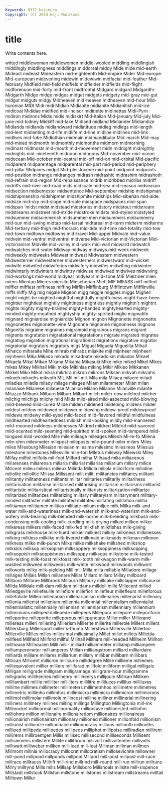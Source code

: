 ```yaml
---
Keywords: 9377 kojimura
Copyright: (C) 2024 Koji Murakami
---
```


# title

Write contents here.



witted middlewoman middlewomen middle-wooled middling middlingish middlingly middlingness
middlings middorsal middy Mide mide mid-earth Mideast mideast Mideastern mid-eighteenth
Mid-empire Mider Mid-europe Mid-european midevening midewin midewiwin midfacial mid-feather Mid-february
Midfield mid-field midfield midfielder midfields mid-flight midforenoon mid-forty mid-front midfrontal
Midgard midgard Midgardhr Midgarth Midge midge midges midget midgets midgety
mid-gray mid-gut midgut midguts midgy Midheaven mid-heaven midheaven mid-hour Mid-huronian
MIDI Midi midi Midian Midianite midianite Midianitish mid-ice midicoat Mididae
midified mid-incisor midinette midinettes Midi-Pyrn midiron midirons Midis midis midiskirt
Mid-italian Mid-january Mid-july Mid-june mid-kidney Midkiff mid-lake Midland midland Midlander
Midlandize Midlands midlands midlandward midlatitude midleg midlegs mid-length mid-lent midlenting
mid-life midlife mid-line midline midlines mid-link midlives mid-lobe Midlothian midmain
midmandibular Mid-march Mid-may mid-mixed midmonth midmonthly midmonths midmorn midmorning midmost
midmosts mid-mouth mid-movement midn midnight midnightly midnights mid-nineteenth midnoon midnoons
Mid-november mid-ocean midocean Mid-october mid-oestral mid-off mid-on mid-orbital Mid-pacific midparent
midparentage midparental mid-part mid-period mid-periphery mid-pillar Midpines midpit Mid-pleistocene mid-point
midpoint midpoints mid-position midrange midranges midrash midrashic midrashim midrashoth mid-refrain
mid-region Mid-renaissance midrib midribbed midribs midriff midriffs mid-river mid-road mids
midscale mid-sea mid-season midseason midsection midsemester midsentence Mid-september midship midshipman
midshipmanship midshipmen midshipmite midships Mid-siberian mid-side midsize mid-sky mid-slope mid-sole
midspace midspaces mid-span midspan 'midst midst midstead midstories midstory midstout
midstream midstreams midstreet mid-stride midstroke midsts mid-styled midstyled midsummer midsummerish
midsummer-men midsummers midsummery mid-sun mid-swing midtap mid-tarsal midtarsal mid-term midterm
midterms Mid-tertiary mid-thigh mid-thoracic mid-tide mid-time mid-totality mid-tow mid-town midtown
midtowns mid-travel Mid-upper Midvale mid-value midvein mid-ventral midventral midverse Mid-victorian
mid-Victorian Mid-victorianism Midville mid-volley mid-walk mid-wall midward midwatch midwatches mid-water
Midway midway midways mid-week midweek midweekly midweeks Midwest midwest Midwestern
midwestern Midwesterner midwesterner midwesterners midwestward mid-wicket midwife midwifed midwiferies midwifery
midwifes midwifing midwinter midwinterly midwinters midwintry midwise midwived midwives midwiving
mid-workings mid-world midyear midyears mid-zone MIE Mielziner mien miens Mientao
Mieres miersite Miescherian Miett MIF MIFASS miff miffed miffier miffiest
miffiness miffing Mifflin Mifflinburg Mifflintown Mifflinville miffs miffy Mig mig
migale Migeon migg miggle miggles miggs Mighell might might-be mighted
mightful mightfully mightfulness might-have-been mightier mightiest mightily mightiness mightless mightly
mightn't mightnt mights mighty mighty-brained mighty-handed mightyhearted mighty-minded mighty-mouthed mightyship
mighty-spirited miglio migmatite migniard migniardise migniardize Mignon mignon Mignonette mignonette
mignonettes mignonette-vine Mignonne mignonne mignonness mignons Migonitis migraine migraines migrainoid
migrainous migrans migrant migrants migratation migratational migratations migrate migrated migrates
migrating migration migrational migrationist migrations migrative migrator migratorial migrators migratory
migs Miguel Miguela Miguelita Mihail Mihalco miharaite Mihe mihrab mihrabs
mijakite mijl mijnheer mijnheerl mijnheers Mika Mikado mikado mikadoate mikadoism
mikados Mikael Mikaela Mikal Mikan Mikana Mikania Mikasuki Mike mike
miked Mikel Mikes mikes Mikey Mikhail Miki mikie Mikihisa miking
Mikir Mikiso Mikkanen Mikkel Miko Mikol mikra mikrkra mikron mikrons
Miksen mikvah mikvahs mikveh mikvehs mikvoth MIL Mil mil mil.
Mila mila Milaca milacre miladi miladies miladis milady milage milages
Milam milammeter Milan milan milanaise Milanese milanese Milanion Milano Milanov
Milanville milarite Milazzo Milbank Milburn Milburr Milburt milch milch-cow milched
milcher milchig milchigs milchy mild Milda mild-aired mild-aspected mild-blowing mild-brewed
mild-cured Milde milden mildened mildening mildens milder mildest mildew mildewed
mildewer mildewing mildew-proof mildewproof mildews mildewy mild-eyed mild-faced mild-flavored mildful
mildfulness mildhearted mildheartedness mildish mild-looking mildly mild-mannered mild-mooned mildness mildnesses
Mildred mildred Mildrid mild-savored mild-scented mild-seeming mild-spirited mild-spoken mild-tempered mild-tongued
mild-worded Mile mile mileage mileages Miledh Mi-le-fo Milena mile-ohm mileometer
milepost mileposts mile-pound miler milers Miles miles Milesburg Milesian milesian
milesima milesimo milesimos Milesius milestone milestones Milesville mile-ton Miletus mileway
Milewski Miley Milfay milfoil milfoils mil-foot Milford milha Milhaud milia
miliaceous miliarenses miliarensis miliaria miliarial miliarias miliarium miliary milice Milicent
milieu milieus milieux Milinda Miliola miliola milioliform milioline miliolite miliolitic
Milissa Milissent milit milit. militancies militancy militant militantly militantness militants
militar militaries militarily militariness militarisation militarise militarised militarising militarism militarisms
militarist militaristic militaristical militaristically militarists militarization militarize militarized militarizes militarizing
military militaryism militaryment military-minded militaster militate militated militates militating militation
militia militiaman militiamen militias militiate milium miljee milk Milka milk-and-water
milk-and-wateriness milk-and-waterish milk-and-waterism milk-and-watery milk-bearing milk-blended milk-borne milk-breeding milkbush milk-condensing
milk-cooling milk-curdling milk-drying milked milken milker milkeress milkers milk-faced milk-fed
milkfish milkfishes milk-giving milkgrass milkhouse milk-hued milkier milkiest milkily milkiness
milkinesses milking milkless milklike milk-livered milkmaid milkmaids milkman milkmen milkness
milko milk-punch Milks milks milkshake milkshed milkshop milksick milksop milksopism
milksoppery milksoppiness milksopping milksoppish milksoppishness milksoppy milksops milkstone milk-tested milk-testing
milk-toast milktoast milk-tooth milkwagon milk-warm milk-washed milkweed milkweeds milk-white milkwood
milkwoods milkwort milkworts milky milk-yielding Mill mill Milla milla millable
Milladore millage millages Millais Millan millanare Millar Millard millard Millay
millboard Millboro Millbrae Millbrook Millburn Millbury millcake millclapper millcourse Millda
Milldale mill-dam milldam milldams milldoll mille Millecent milled Milledgeville millefeuille
millefiore millefiori millefleur millefleurs milleflorous millefoliate Millen millenarian millenarianism millenaries
millenarist millenary millenia millenist millenium millennia millennial millennialism millennialist millennialistic
millennially millennian millenniarism millenniary millennium millenniums milleped millepede millepeds Millepora
millepore milleporiform milleporine milleporite milleporous millepunctate Miller miller Millerand milleress
milleri millering Millerism Millerite millerite millerole Millers millers Millersburg Millersport
miller's-thumb Millerstown Millersville Millerton Millerville Milles milles millesimal millesimally Millet
millet millets Millettia millfeed Millfield Millford millful Millhall Millham mill-headed
Millheim Millhon millhouse Millhousen Milli milli- milliad milliammeter milliamp milliampere
milliamperemeter milliamperes Millian milliangstrom milliard milliardaire milliards milliare milliares milliarium
milliary millibar millibarn millibars Millican Millicent millicron millicurie millidegree Millie
millieme milliemes milliequivalent millier milliers millifarad millifold milliform milligal milligals
Milligan milligrade milligram milligramage milligram-hour milligramme milligrams millihenries millihenry millihenrys
millijoule Millikan Milliken millilambert millile milliliter milliliters millilitre milliluces millilux
milliluxes millime millimes millimeter millimeters millimetmhos millimetre millimetres millimetric millimho
millimhos millimiccra millimicra millimicron millimicrons millimol millimolar millimole millincost milline
milliner millinerial millinering milliners millinery millines milling millings Millington Millingtonia
mill-ink Millinocket millinormal millinormality millioctave millioersted milliohm milliohms million millionaire
millionairedom millionaires millionairess millionairish millionairism millionary millioned millioner millionfold millionism
millionist millionize millionnaire millionocracy millions millionth millionths milliped millipede millipedes
millipeds milliphot millipoise milliradian millirem millirems milliroentgen Millis millisec millisecond
milliseconds Millisent millisiemens millistere Millite millithrum millivolt millivoltmeter millivolts milliwatt
milliweber millken mill-lead mill-leat Millman millman millmen Millmont millnia millocracy
millocrat millocratism millosevichite millowner mill-pond millpond millponds millpool Millport mill-post
millpost mill-race millrace millraces Millrift mill-rind millrind mill-round mill-run millrun
millruns Millry millrynd Mills mills Millsap Millsboro Millshoals millsite mill-sixpence
Millstadt millstock Millston millstone millstones millstream millstreams milltail Milltown Millur
